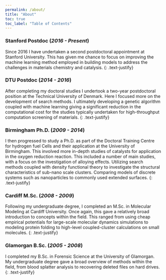 ```yaml
---
permalink: /about/
title: "About"
toc: true
toc_label: "Table of Contents"
---
```


### Stanford Postdoc (_2016 - Present_)

Since 2016 I have undertaken a second postdoctoral appointment at Stanford
University. This has given me chance to focus on improving the machine learning
method employed in building models to address the challenges in materials
chemistry and catalysis.
{: .text-justify}

### DTU Postdoc (_2014 - 2016_)

After completing my doctoral studies I undertook a two-year postdoctoral
position at the Technical University of Denmark. Here I focused more on the
development of search methods. I ultimately developing a genetic algorithm
coupled with machine learning giving a significant reduction in the
computational cost for the studies typically undertaken for high-throughput
computation screening of materials.
{: .text-justify}

### Birmingham Ph.D. (_2009 - 2014_)

I then progressed to study a Ph.D. as part of the Doctoral Training Centre for
hydrogen fuel Cells and their application at the University of Birmingham. This
involved more in-depth studies of catalysts for application in the oxygen
reduction reaction. This included a number of main studies, with a focus on the
investigation of alloying effects. Utilizing search methods coupled with
density functional theory to investigate the structural characteristics of
sub-nano scale clusters. Comparing models of discrete systems such as
nanoparticles to commonly used extended surfaces.
{: .text-justify}

### Cardiff M.Sc. (_2008 - 2009_)

Following my undergraduate degree, I completed an M.Sc. in Molecular Modeling
at Cardiff University. Once again, this gave a relatively broad introduction to
concepts within the field. This ranged from using cheap empirical potentials
for large-scale molecular dynamics simulations to modeling protein folding to
high-level coupled-cluster calculations on small molecules.
{: .text-justify}

### Glamorgan B.Sc. (_2005 - 2008_)

I completed my B.Sc. in Forensic Science at the University of Glamorgan. My
undergraduate degree gave a broad overview of methods within the field, from
blood splatter analysis to recovering deleted files on hard drives.
{: .text-justify}

